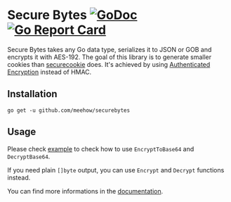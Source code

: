 # Secure Bytes [![GoDoc](https://godoc.org/github.com/github.com/meehow/securebytes?status.svg)](http://godoc.org/github.com/meehow/securebytes) [![Go Report Card](https://goreportcard.com/badge/github.com/meehow/securebytes)](https://goreportcard.com/report/github.com/meehow/securebytes#SecureBytes)

Secure Bytes takes any Go data type, serializes it to JSON or GOB and encrypts it with AES-192.
The goal of this library is to generate smaller cookies than [securecookie](https://github.com/gorilla/securecookie) does.
It's achieved by using [Authenticated Encryption](https://en.wikipedia.org/wiki/Authenticated_encryption) instead of HMAC.

## Installation

```
go get -u github.com/meehow/securebytes
```

## Usage

Please check [example](examples/cookie.go) to check how to use `EncryptToBase64`
and `DecryptBase64`.

If you need plain `[]byte` output, you can use `Encrypt` and `Decrypt` functions instead.

You can find more informations in the [documentation](https://godoc.org/github.com/meehow/securebytes#SecureBytes).
